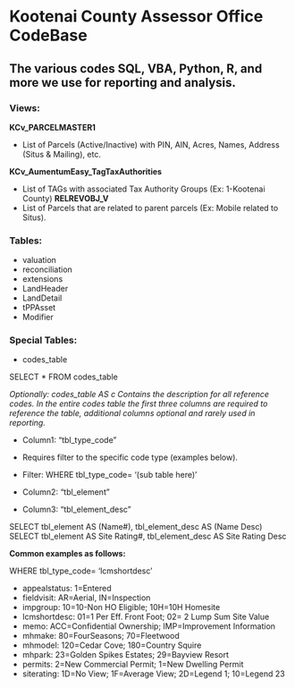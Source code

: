 # Kootenai County Assessor Office CodeBase

## The various codes SQL, VBA, Python, R, and more we use for reporting and analysis.

### Views:

**KCv_PARCELMASTER1**
- List of Parcels (Active/Inactive) with PIN, AIN, Acres, Names, Address (Situs & Mailing), etc.

**KCv_AumentumEasy_TagTaxAuthorities**
- List of TAGs with associated Tax Authority Groups (Ex: 1-Kootenai County)
**RELREVOBJ_V**
- List of Parcels that are related to parent parcels (Ex: Mobile related to Situs).

### Tables:
- valuation
- reconciliation
- extensions
- LandHeader
- LandDetail
- tPPAsset
- Modifier


### Special Tables:
- codes_table

SELECT *
FROM codes_table

*Optionally: codes_table AS c*
*Contains the description for all reference codes. In the entire codes table the first three columns are required to reference the table, additional columns optional and rarely used in reporting.*
 
- Column1: “tbl_type_code”
 - Requires filter to the specific code type (examples below).
 - Filter: WHERE tbl_type_code= ‘(sub table here)’

- Column2: “tbl_element”

- Column3: “tbl_element_desc”

SELECT tbl_element AS (Name#), tbl_element_desc AS (Name Desc)
SELECT tbl_element AS Site Rating#, tbl_element_desc AS Site Rating Desc

**Common examples as follows:**

WHERE tbl_type_code= ‘lcmshortdesc’
- appealstatus: 1=Entered
- fieldvisit: AR=Aerial, IN=Inspection
- impgroup: 10=10-Non HO Eligible; 10H=10H Homesite
- lcmshortdesc: 01=1 Per Eff. Front Foot; 02= 2 Lump Sum Site Value
- memo: ACC=Confidential Ownership; IMP=Improvement Information
- mhmake: 80=FourSeasons; 70=Fleetwood
- mhmodel: 120=Cedar Cove; 180=Country Squire
- mhpark: 23=Golden Spikes Estates; 29=Bayview Resort
- permits: 2=New Commercial Permit; 1=New Dwelling Permit
- siterating: 1D=No View; 1F=Average View; 2D=Legend 1; 10=Legend 23
